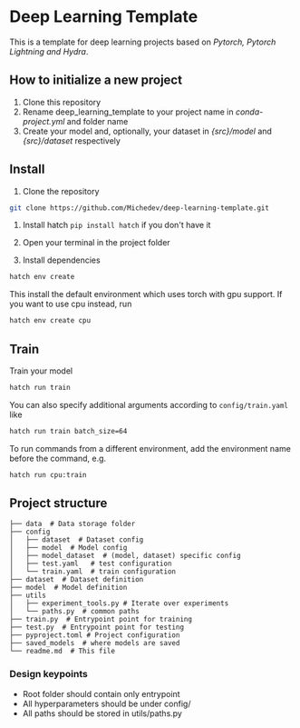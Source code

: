 # Deep Learning Template

This is a template for deep learning projects based on _Pytorch, Pytorch Lightning and Hydra_.

## How to initialize a new project

1. Clone this repository
2. Rename deep_learning_template to your project name in _conda-project.yml_ and folder name
3. Create your model and, optionally, your dataset in _{src}/model_ and _{src}/dataset_ respectively


## Install

1. Clone the repository

```bash
git clone https://github.com/Michedev/deep-learning-template.git
```

1. Install hatch `pip install hatch` if you don't have it


2. Open your terminal in the project folder

3. Install dependencies


```bash
hatch env create
```
This install the default environment which uses torch with gpu support. If you want to use cpu instead, run

```bash
hatch env create cpu
```

## Train

Train your model

```bash
hatch run train
```


You can also specify additional arguments according to `config/train.yaml` like

```bash
hatch run train batch_size=64
```
To run commands from a different environment, add the environment name before the command, e.g.

```bash
hatch run cpu:train
```

## Project structure

    ├── data  # Data storage folder
    ├── config
    │   ├── dataset  # Dataset config
    │   ├── model  # Model config
    │   ├── model_dataset  # (model, dataset) specific config
    │   ├── test.yaml   # test configuration
    │   └── train.yaml  # train configuration
    ├── dataset  # Dataset definition
    ├── model  # Model definition
    ├── utils
    │   ├── experiment_tools.py # Iterate over experiments
    │   └── paths.py  # common paths
    ├── train.py  # Entrypoint point for training
    ├── test.py  # Entrypoint point for testing
    ├── pyproject.toml # Project configuration
    ├── saved_models  # where models are saved
    └── readme.md  # This file

### Design keypoints
- Root folder should contain only entrypoint
- All hyperparameters should be under config/
- All paths should be stored in utils/paths.py
